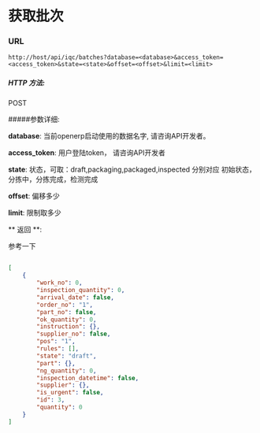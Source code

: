 # 获取批次

### URL

`http://host/api/iqc/batches?database=<database>&access_token=<access_token>&state=<state>&offset=<offset>&limit=<limit>`

##### HTTP 方法:
POST

#####参数详细:

**database**: 当前openerp启动使用的数据名字, 请咨询API开发者。

**access_token**:  用户登陆token， 请咨询API开发者

**state**: 状态，可取：draft,packaging,packaged,inspected
分别对应 初始状态，分拣中，分拣完成，检测完成

**offset**: 偏移多少

**limit**: 限制取多少

** 返回 **:

参考一下

``` json

[
    {
        "work_no": 0,
        "inspection_quantity": 0,
        "arrival_date": false,
        "order_no": "1",
        "part_no": false,
        "ok_quantity": 0,
        "instruction": {},
        "supplier_no": false,
        "pos": "1",
        "rules": [],
        "state": "draft",
        "part": {},
        "ng_quantity": 0,
        "inspection_datetime": false,
        "supplier": {},
        "is_urgent": false,
        "id": 3,
        "quantity": 0
    }
]

```
